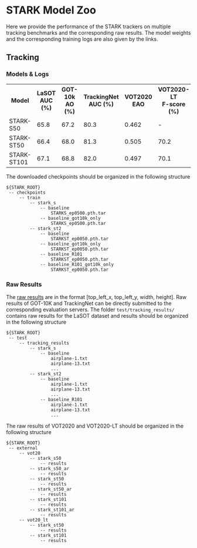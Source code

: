 # STARK Model Zoo

Here we provide the performance of the STARK trackers on multiple tracking benchmarks and the corresponding raw results. 
The model weights and the corresponding training logs are also given by the links.

## Tracking
### Models & Logs

<table>
  <tr>
    <th>Model</th>
    <th>LaSOT<br>AUC (%)</th>
    <th>GOT-10k<br>AO (%)</th>
    <th>TrackingNet<br>AUC (%)</th>
    <th>VOT2020<br>EAO</th>
    <th>VOT2020-LT<br>F-score (%)</th>
    <th>Models</th>
    <th>Logs</th>
    <th>Logs(GOT10K)</th>
  </tr>
  <tr>
    <td>STARK-S50</td>
    <td>65.8</td>
    <td>67.2</td>
    <td>80.3</td>
    <td>0.462</td>
    <td>-</td>
    <td><a href="https://drive.google.com/drive/folders/1W09APSmW-c49t0YYQHHUCC_S0jlW4LNi?usp=sharing">model</a></td>
    <td><a href="https://drive.google.com/file/d/1wOpozs-_VpdR0lAT6-DG62O2WIPKAb-k/view?usp=sharing">log</a></td>
    <td><a href="https://drive.google.com/file/d/1kIClitaTOfvnBIhznfuyQRRkbLjG_nZA/view?usp=sharing">log</a></td>
  </tr>
  <tr>
    <td>STARK-ST50</td>
    <td>66.4</td>
    <td>68.0</td>
    <td>81.3</td>
    <td>0.505</td>
    <td>70.2</td>
    <td><a href="https://drive.google.com/drive/folders/1HRuZ6F_voHDh6CVMMr1xhd16fdhX8XkB?usp=sharing">model</a></td>
    <td><a href="https://drive.google.com/drive/folders/1cYSztuf29O-Y7VsdGR-eqbZYWZDFoZI6?usp=sharing">log</a></td>
    <td><a href="https://drive.google.com/drive/folders/1dBEYSf1nJiOzMl0i1ZGC2cAnIwFq5nwe?usp=sharing">log</a></td>
  </tr>
  <tr>
    <td>STARK-ST101</td>
    <td>67.1</td>
    <td>68.8</td>
    <td>82.0</td>
    <td>0.497</td>
    <td>70.1</td>
    <td><a href="https://drive.google.com/drive/folders/1HRuZ6F_voHDh6CVMMr1xhd16fdhX8XkB?usp=sharing">model</a></td>
    <td><a href="https://drive.google.com/drive/folders/1Dy8nXBBzR2xwc1aJNi6UpCwSWkFpnuso?usp=sharing">log</a></td>
    <td><a href="https://drive.google.com/drive/folders/14SHLbwNxHo_q8UbUgaH8NAgg7EZvmjuW?usp=sharing">log</a></td>
  </tr>


</table>

The downloaded checkpoints should be organized in the following structure
   ```
   ${STARK_ROOT}
    -- checkpoints
        -- train
            -- stark_s
                -- baseline
                    STARKS_ep0500.pth.tar
                -- baseline_got10k_only
                    STARKS_ep0500.pth.tar
            -- stark_st2
                -- baseline
                    STARKST_ep0050.pth.tar
                -- baseline_got10k_only
                    STARKST_ep0050.pth.tar
                -- baseline_R101
                    STARKST_ep0050.pth.tar
                -- baseline_R101_got10k_only
                    STARKST_ep0050.pth.tar
   ```
### Raw Results
The [raw results](https://drive.google.com/drive/folders/1UPFsYsl3UjqY6GxUN3tniGvIsWIn5hnW?usp=sharing) are in the format [top_left_x, top_left_y, width, height]. Raw results of GOT-10K and TrackingNet can be 
directly submitted to the corresponding evaluation servers. The folder ```test/tracking_results/``` contains raw results 
for the LaSOT dataset and results should be organized in the following structure
   ```
   ${STARK_ROOT}
    -- test
        -- tracking_results
            -- stark_s
                -- baseline
                    airplane-1.txt
                    airplane-13.txt
                    ...
            -- stark_st2
                -- baseline
                    airplane-1.txt
                    airplane-13.txt
                    ...
                -- baseline_R101
                    airplane-1.txt
                    airplane-13.txt
                    ...
   ```
The raw results of VOT2020 and VOT2020-LT should be organized in the following structure
   ```
   ${STARK_ROOT}
    -- external
        -- vot20
            -- stark_s50
                -- results
            -- stark_s50_ar
                -- results
            -- stark_st50
                -- results
            -- stark_st50_ar
                -- results
            -- stark_st101
                -- results
            -- stark_st101_ar
                -- results
        -- vot20_lt
            -- stark_st50
                -- results
            -- stark_st101
                -- results
   ```
